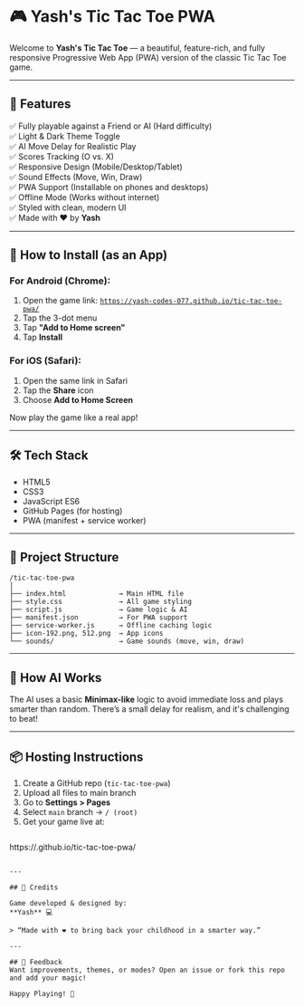 # 🎮 Yash's Tic Tac Toe PWA

Welcome to **Yash's Tic Tac Toe** — a beautiful, feature-rich, and fully responsive Progressive Web App (PWA) version of the classic Tic Tac Toe game.

---

## 🌟 Features

✅ Fully playable against a Friend or AI (Hard difficulty)  
✅ Light & Dark Theme Toggle  
✅ AI Move Delay for Realistic Play  
✅ Scores Tracking (O vs. X)  
✅ Responsive Design (Mobile/Desktop/Tablet)  
✅ Sound Effects (Move, Win, Draw)  
✅ PWA Support (Installable on phones and desktops)  
✅ Offline Mode (Works without internet)  
✅ Styled with clean, modern UI  
✅ Made with ❤️ by **Yash**

---

## 📲 How to Install (as an App)

### For Android (Chrome):
1. Open the game link: [`https://yash-codes-077.github.io/tic-tac-toe-pwa/`](https://yash-codes-077.github.io/tic-tac-toe-pwa/)
2. Tap the 3-dot menu
3. Tap **"Add to Home screen"**
4. Tap **Install**

### For iOS (Safari):
1. Open the same link in Safari
2. Tap the **Share** icon
3. Choose **Add to Home Screen**

Now play the game like a real app!

---

## 🛠 Tech Stack

- HTML5
- CSS3
- JavaScript ES6
- GitHub Pages (for hosting)
- PWA (manifest + service worker)

---

## 🚀 Project Structure

```
/tic-tac-toe-pwa
│
├── index.html             → Main HTML file
├── style.css              → All game styling
├── script.js              → Game logic & AI
├── manifest.json          → For PWA support
├── service-worker.js      → Offline caching logic
├── icon-192.png, 512.png  → App icons
└── sounds/                → Game sounds (move, win, draw)
```

---

## 🧠 How AI Works
The AI uses a basic **Minimax-like** logic to avoid immediate loss and plays smarter than random.
There’s a small delay for realism, and it's challenging to beat!

---

## 📦 Hosting Instructions

1. Create a GitHub repo (`tic-tac-toe-pwa`)
2. Upload all files to main branch
3. Go to **Settings > Pages**
4. Select `main` branch → `/ (root)`
5. Get your game live at:
   ```
https://<your-username>.github.io/tic-tac-toe-pwa/
```

---

## 🙌 Credits

Game developed & designed by:
**Yash** 💻

> “Made with ❤️ to bring back your childhood in a smarter way.”

---

## 📩 Feedback
Want improvements, themes, or modes? Open an issue or fork this repo and add your magic!

Happy Playing! 🎉

